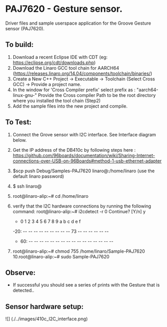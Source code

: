 PAJ7620 - Gesture sensor.
=======================
 
  Driver files and sample userspace application for the Groove Gesture sensor (PAJ7620).

## To build: 
 1. Download a recent Eclipse IDE with CDT (eg: https://eclipse.org/cdt/downloads.php) 
 2. Download the Linaro GCC tool chain for AARCH64 (https://releases.linaro.org/14.04/components/toolchain/binaries/) 
 3. Create a New C++ Project -> Executable -> Toolchain (Select Cross GCC) -> Provide a project name.
 4. In the window for 'Cross Compiler prefix' select prefix as : "aarch64-linux-gnu-"
    Provide the Cross compiler Path to be the root directory where you installed the tool chain (Step2)
 5. Add the sample files into the new project and compile.
 
 
## To Test:
 1. Connect the Grove sensor with I2C interface. See Interface diagram below.
 2. Get the IP address of the DB410c by following steps here : https://github.com/96boards/documentation/wiki/Sharing-Internet-connections-over-USB-on-96Boards#method-1-usb-ethernet-adapter 
 3. $scp push Debug/Samples-PAJ7620 linaro@<ipaddress>:/home/linaro 
 (use the default linaro password)
 5. $ ssh linaro@<ipaddress> 
 6. root@linaro-alip:~# cd /home/linaro 
 7. verify that the I2C hardware connections by running the following command:
 root@linaro-alip:~# i2cdetect -r 0 
    Continue? [Y/n] y
     
     - 0  1  2  3  4  5  6  7  8  9  a  b  c  d  e  f

     -20: -- -- -- -- -- -- -- -- -- 73 -- -- -- -- -- --

     - 60: -- -- -- -- -- -- -- -- -- -- -- -- -- -- -- --

 9. root@linaro-alip:~# chmod 755 /home/linaro/Sample-PAJ7620 
 10.root@linaro-alip:~# sudo Sample-PAJ7620 
 
## Observe: 
 - If successful you should see a series of prints with the Gesture that is detected.. 
 
## Sensor hardware setup:
 ![] (./../images/410c_I2C_interface.png)
  
